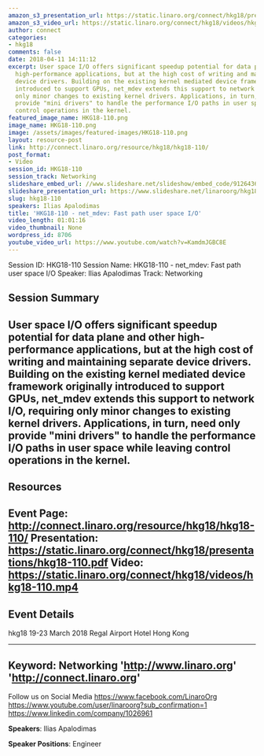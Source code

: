 ```yaml
---
amazon_s3_presentation_url: https://static.linaro.org/connect/hkg18/presentations/hkg18-110.pdf
amazon_s3_video_url: https://static.linaro.org/connect/hkg18/videos/hkg18-110.mp4
author: connect
categories:
- hkg18
comments: false
date: 2018-04-11 14:11:12
excerpt: User space I/O offers significant speedup potential for data plane and other
  high-performance applications, but at the high cost of writing and maintaining separate
  device drivers. Building on the existing kernel mediated device framework originally
  introduced to support GPUs, net_mdev extends this support to network I/O, requiring
  only minor changes to existing kernel drivers. Applications, in turn, need only
  provide "mini drivers" to handle the performance I/O paths in user space while leaving
  control operations in the kernel.
featured_image_name: HKG18-110.png
image_name: HKG18-110.png
image: /assets/images/featured-images/HKG18-110.png
layout: resource-post
link: http://connect.linaro.org/resource/hkg18/hkg18-110/
post_format:
- Video
session_id: HKG18-110
session_track: Networking
slideshare_embed_url: //www.slideshare.net/slideshow/embed_code/91264363
slideshare_presentation_url: https://www.slideshare.net/linaroorg/hkg18110-netmdev-fast-path-user-space-io
slug: hkg18-110
speakers: Ilias Apalodimas
title: 'HKG18-110 - net_mdev: Fast path user space I/O'
video_length: 01:01:16
video_thumbnail: None
wordpress_id: 8706
youtube_video_url: https://www.youtube.com/watch?v=KamdmJGBC8E
---
```


Session ID: HKG18-110
Session Name: HKG18-110 - net_mdev: Fast path user space I/O
Speaker: Ilias Apalodimas
Track: Networking


## Session Summary
User space I/O offers significant speedup potential for data plane and other high-performance applications, but at the high cost of writing and maintaining separate device drivers. Building on the existing kernel mediated device framework originally introduced to support GPUs, net_mdev extends this support to network I/O, requiring only minor changes to existing kernel drivers. Applications, in turn, need only provide "mini drivers" to handle the performance I/O paths in user space while leaving control operations in the kernel.
---------------------------------------------------
## Resources
Event Page: http://connect.linaro.org/resource/hkg18/hkg18-110/
Presentation: https://static.linaro.org/connect/hkg18/presentations/hkg18-110.pdf
Video: https://static.linaro.org/connect/hkg18/videos/hkg18-110.mp4
 ---------------------------------------------------
## Event Details
hkg18
19-23 March 2018
Regal Airport Hotel Hong Kong

---------------------------------------------------
Keyword: Networking
'http://www.linaro.org'
'http://connect.linaro.org'
---------------------------------------------------
Follow us on Social Media
https://www.facebook.com/LinaroOrg
https://www.youtube.com/user/linaroorg?sub_confirmation=1
https://www.linkedin.com/company/1026961

**Speakers**: Ilias Apalodimas

**Speaker Positions**: Engineer
